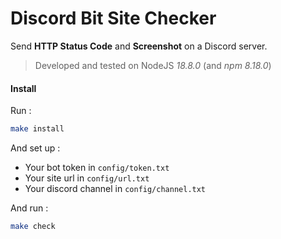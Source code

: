 # Discord Bit Site Checker

Send __HTTP Status Code__ and __Screenshot__ on a Discord server.

> Developed and tested on NodeJS _18.8.0_ (and _npm 8.18.0_)

#### Install
Run :
```bash
make install
```

And set up :
- Your bot token in ``config/token.txt``
- Your site url in ``config/url.txt``
- Your discord channel in ``config/channel.txt``

And run :
```bash
make check
```